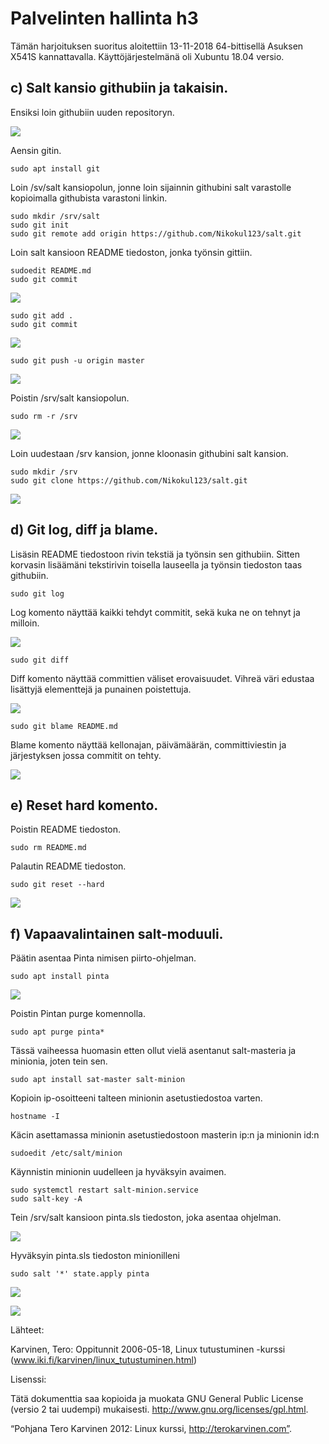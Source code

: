 
# Palvelinten hallinta h3


Tämän harjoituksen suoritus aloitettiin 13-11-2018 64-bittisellä Asuksen X541S kannattavalla. Käyttöjärjestelmänä oli Xubuntu 18.04 versio.


## c) Salt kansio githubiin ja takaisin.

Ensiksi loin githubiin uuden repositoryn.


![](https://nikokulmanen319121420.files.wordpress.com/2018/11/screenshot_2018-11-13_19-56-16.png?w=770)


Aensin gitin.
	
	sudo apt install git

Loin /sv/salt kansiopolun, jonne loin sijainnin githubini salt varastolle kopioimalla githubista varastoni linkin.

	sudo mkdir /srv/salt
	sudo git init
	sudo git remote add origin https://github.com/Nikokul123/salt.git

Loin salt kansioon README tiedoston, jonka työnsin gittiin.

	sudoedit README.md
	sudo git commit

![](https://nikokulmanen319121420.files.wordpress.com/2018/11/screenshot_2018-11-13_20-00-57.png)


	sudo git add .
	sudo git commit
	

![](https://nikokulmanen319121420.files.wordpress.com/2018/11/screenshot_2018-11-13_20-03-51.png)


	sudo git push -u origin master


![](https://nikokulmanen319121420.files.wordpress.com/2018/11/screenshot_2018-11-13_20-05-36.png?w=770)



Poistin /srv/salt kansiopolun.

	sudo rm -r /srv

![](https://nikokulmanen319121420.files.wordpress.com/2018/11/screenshot_2018-11-13_20-08-08.png?w=770)


Loin uudestaan /srv kansion, jonne kloonasin githubini salt kansion.
	
	sudo mkdir /srv
	sudo git clone https://github.com/Nikokul123/salt.git
	
![](https://nikokulmanen319121420.files.wordpress.com/2018/11/screenshot_2018-11-13_20-10-09.png?w=770)


## d) Git log, diff ja blame.


Lisäsin README tiedostoon rivin tekstiä ja työnsin sen githubiin. Sitten korvasin lisäämäni tekstirivin toisella lauseella ja työnsin tiedoston taas githubiin.

	sudo git log
	
Log komento näyttää kaikki tehdyt commitit, sekä kuka ne on tehnyt ja milloin.


![](https://nikokulmanen319121420.files.wordpress.com/2018/11/screenshot_2018-11-13_20-23-44.png?w=770)


	sudo git diff
	
Diff komento näyttää committien väliset erovaisuudet. Vihreä väri edustaa lisättyjä elementtejä ja punainen poistettuja.


![](https://nikokulmanen319121420.files.wordpress.com/2018/11/screenshot_2018-11-13_20-25-50.png)


	sudo git blame README.md
	
Blame komento näyttää kellonajan, päivämäärän, committiviestin ja järjestyksen jossa commitit on tehty.


![](https://nikokulmanen319121420.files.wordpress.com/2018/11/screenshot_2018-11-13_20-28-23.png)


## e) Reset hard komento.


Poistin README tiedoston.

	sudo rm README.md
	
Palautin README tiedoston.

	sudo git reset --hard
	

![](https://nikokulmanen319121420.files.wordpress.com/2018/11/screenshot_2018-11-13_20-33-46.png)



## f) Vapaavalintainen salt-moduuli.


Päätin asentaa Pinta nimisen piirto-ohjelman.

	sudo apt install pinta
	
	
![](https://nikokulmanen319121420.files.wordpress.com/2018/11/screenshot_2018-11-13_20-42-41.png?w=1540)


Poistin Pintan purge komennolla.

	sudo apt purge pinta*
	
Tässä vaiheessa huomasin etten ollut vielä asentanut salt-masteria ja minionia, joten tein sen.

	sudo apt install sat-master salt-minion
	
Kopioin ip-osoitteeni talteen minionin asetustiedostoa varten.

	hostname -I

Käcin asettamassa minionin asetustiedostoon masterin ip:n ja minionin id:n

	sudoedit /etc/salt/minion
	
Käynnistin minionin uudelleen ja hyväksyin avaimen.
	
	sudo systemctl restart salt-minion.service
	sudo salt-key -A
	
Tein /srv/salt kansioon pinta.sls tiedoston, joka asentaa ohjelman.


![](https://nikokulmanen319121420.files.wordpress.com/2018/11/screenshot_2018-11-13_21-22-00.png)


Hyväksyin pinta.sls tiedoston minionilleni

	sudo salt '*' state.apply pinta
	
	
![](https://nikokulmanen319121420.files.wordpress.com/2018/11/screenshot_2018-11-13_21-24-54.png)



![](https://nikokulmanen319121420.files.wordpress.com/2018/11/screenshot_2018-11-13_21-25-24.png?w=770)




Lähteet:

Karvinen, Tero: Oppitunnit 2006-05-18, Linux tutustuminen -kurssi (www.iki.fi/karvinen/linux_tutustuminen.html)



Lisenssi:

Tätä dokumenttia saa kopioida ja muokata GNU General Public License (versio 2 tai uudempi) mukaisesti. http://www.gnu.org/licenses/gpl.html.

“Pohjana Tero Karvinen 2012: Linux kurssi, http://terokarvinen.com”.




